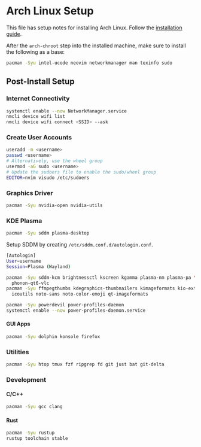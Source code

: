 # Arch Linux Setup

This file has setup notes for installing Arch Linux. Follow the
[installation guide](https://wiki.archlinux.org/title/Installation_guide).

After the `arch-chroot` step into the installed machine, make sure to install
the following as a base:

```bash
pacman -Syu intel-ucode neovim networkmanager man texinfo sudo
```

## Post-Install Setup

### Internet Connectivity

```bash
systemctl enable --now NetworkManager.service
nmcli device wifi list
nmcli device wifi connect <SSID> --ask
```

### Create User Accounts

```bash
useradd -m <username>
passwd <username>
# Alternatively, use the wheel group
usermod -aG sudo <username>
# Update the sudoers file to enable the sudo/wheel group
EDITOR=nvim visudo /etc/sudoers
```

### Graphics Driver

```bash
pacman -Syu nvidia-open nvidia-utils
```

### KDE Plasma

```bash
pacman -Syu sddm plasma-desktop
```

Setup SDDM by creating `/etc/sddm.conf.d/autologin.conf`.
```bash
[Autologin]
User=username
Session=Plasma (Wayland)
```

```bash
pacman -Syu sddm-kcm brightnessctl kscreen kgamma plasma-nm plasma-pa \
  phonon-qt6-vlc
pacman -Syu ffmpegthumbs kdegraphics-thumbnailers kimageformats kio-extras \
  icoutils noto-sans noto-color-emoji qt-imageformats

pacman -Syu powerdevil power-profiles-daemon
systemctl enable --now power-profiles-daemon.service
```

#### GUI Apps

```bash
pacman -Syu dolphin konsole firefox
```

### Utilities

```bash
pacman -Syu htop tmux fzf ripgrep fd git just bat git-delta
```

### Development

#### C/C++

```bash
pacman -Syu gcc clang
```

#### Rust

```bash
pacman -Syu rustup
rustup toolchain stable
```
